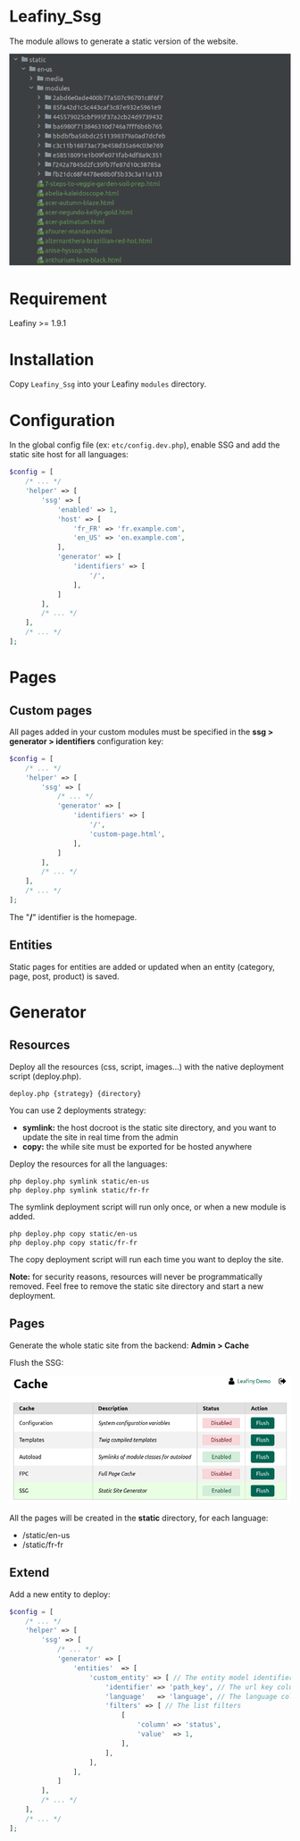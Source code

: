 # Leafiny_Ssg

The module allows to generate a static version of the website.

![Leafiny_Ssg](screenshot.png)

# Requirement

Leafiny >= 1.9.1

# Installation

Copy `Leafiny_Ssg` into your Leafiny `modules` directory.

# Configuration

In the global config file (ex: `etc/config.dev.php`), enable SSG and add the static site host for all languages:

```php
$config = [
    /* ... */
    'helper' => [
        'ssg' => [
            'enabled' => 1,
            'host' => [
                'fr_FR' => 'fr.example.com',
                'en_US' => 'en.example.com',
            ],
            'generator' => [
                'identifiers' => [
                    '/',
                ],
            ]
        ],
        /* ... */
    ],
    /* ... */
];
```

# Pages

## Custom pages

All pages added in your custom modules must be specified in the **ssg > generator > identifiers** configuration key:

```php
$config = [
    /* ... */
    'helper' => [
        'ssg' => [
            /* ... */
            'generator' => [
                'identifiers' => [
                    '/',
                    'custom-page.html',
                ],
            ]
        ],
        /* ... */
    ],
    /* ... */
];
```

The "**/**" identifier is the homepage.

## Entities

Static pages for entities are added or updated when an entity (category, page, post, product) is saved.

# Generator

## Resources

Deploy all the resources (css, script, images...) with the native deployment script (deploy.php).

```
deploy.php {strategy} {directory}
```

You can use 2 deployments strategy:

- **symlink:** the host docroot is the static site directory, and you want to update the site in real time from the admin
- **copy:** the while site must be exported for be hosted anywhere

Deploy the resources for all the languages:

```
php deploy.php symlink static/en-us
php deploy.php symlink static/fr-fr
```

The symlink deployment script will run only once, or when a new module is added.

```
php deploy.php copy static/en-us
php deploy.php copy static/fr-fr
```

The copy deployment script will run each time you want to deploy the site.

**Note:** for security reasons, resources will never be programmatically removed. Feel free to remove the static site directory and start a new deployment.

## Pages

Generate the whole static site from the backend: **Admin > Cache**

Flush the SSG:

![Generator](generator.png)

All the pages will be created in the **static** directory, for each language:

* /static/en-us
* /static/fr-fr

## Extend

Add a new entity to deploy:

```php
$config = [
    /* ... */
    'helper' => [
        'ssg' => [
            /* ... */
            'generator' => [
                'entities'  => [
                    'custom_entity' => [ // The entity model identifier
                        'identifier' => 'path_key', // The url key column in the entity table
                        'language'   => 'language', // The language column in the entity table
                        'filters' => [ // The list filters
                            [
                                'column' => 'status',
                                'value'  => 1,
                            ],
                        ],
                    ],
                ],
            ]
        ],
        /* ... */
    ],
    /* ... */
];
```